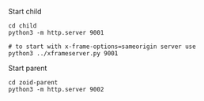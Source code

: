 Start child
```
cd child
python3 -m http.server 9001

# to start with x-frame-options=sameorigin server use
python3 ../xframeserver.py 9001
```

Start parent
```
cd zoid-parent
python3 -m http.server 9002
```